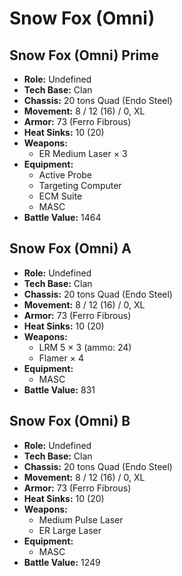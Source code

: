# Snow Fox (Omni)
## Snow Fox (Omni) Prime
- **Role:** Undefined
- **Tech Base:** Clan
- **Chassis:** 20 tons Quad (Endo Steel)
- **Movement:** 8 / 12 (16) / 0, XL
- **Armor:** 73 (Ferro Fibrous)
- **Heat Sinks:** 10 (20)
- **Weapons:**
  - ER Medium Laser × 3
- **Equipment:**
  - Active Probe
  - Targeting Computer
  - ECM Suite
  - MASC
- **Battle Value:** 1464

## Snow Fox (Omni) A
- **Role:** Undefined
- **Tech Base:** Clan
- **Chassis:** 20 tons Quad (Endo Steel)
- **Movement:** 8 / 12 (16) / 0, XL
- **Armor:** 73 (Ferro Fibrous)
- **Heat Sinks:** 10 (20)
- **Weapons:**
  - LRM 5 × 3 (ammo: 24)
  - Flamer × 4
- **Equipment:**
  - MASC
- **Battle Value:** 831

## Snow Fox (Omni) B
- **Role:** Undefined
- **Tech Base:** Clan
- **Chassis:** 20 tons Quad (Endo Steel)
- **Movement:** 8 / 12 (16) / 0, XL
- **Armor:** 73 (Ferro Fibrous)
- **Heat Sinks:** 10 (20)
- **Weapons:**
  - Medium Pulse Laser
  - ER Large Laser
- **Equipment:**
  - MASC
- **Battle Value:** 1249

